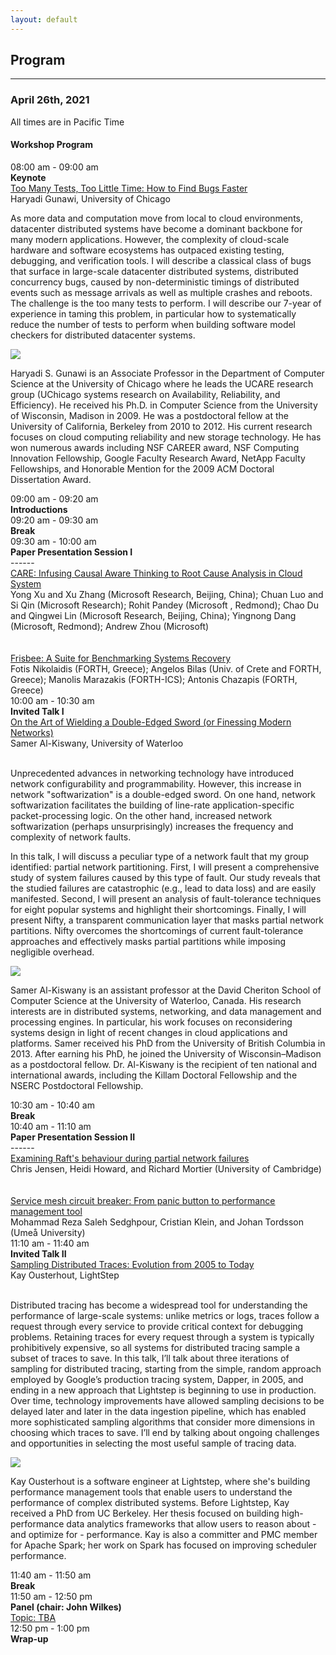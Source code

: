 ```yaml
---
layout: default
---
```


## Program
---
### April 26th, 2021

<span class="text-warning">All times are in Pacific Time</span>

<h4>Workshop Program</h4>
<div class="row program_block">
  <div class="col">
    <div class="program_entry_time">08:00 am - 09:00 am</div>
    <div class="program_entry">
      <b>Keynote</b>
    </div>
    <div class="program_entry_content">
      <div class="program_entry_content_title">
        <a href="#keynote_talk_content" data-toggle="collapse" role="button" aria-expanded="false" aria-controls="invited_talk_1_content">
          Too Many Tests, Too Little Time: How to Find Bugs Faster
        </a>
      </div>
      <div class="program_entry_content_speakers">
        Haryadi Gunawi, University of Chicago
      </div>
      <div class="collapse program_entry_content_details" id="keynote_talk_content">
      <div class="program_entry_content_abstract">
        <p>
          As more data and computation move from local to cloud environments, datacenter distributed systems have become a dominant backbone for many modern applications.  However, the complexity of cloud-scale hardware and software ecosystems has outpaced existing testing, debugging, and verification tools.  I will describe a classical class of bugs that surface in large-scale datacenter distributed systems, distributed concurrency bugs, caused by non-deterministic timings of distributed events such as message arrivals as well as multiple crashes and reboots.  The challenge is the too many tests to perform.  I will describe our 7-year of experience in taming this problem, in particular how to systematically reduce the number of tests to perform when building software model checkers for distributed datacenter systems. 
        </p>
      </div>
      <div class="program_entry_content_bio">
        <div class="speaker_image">
          <img src="assets/image/speaker/haryadi-9.jpg" />
        </div>
        <div class="speaker_bio">
          <p>
            Haryadi S. Gunawi is an Associate Professor in the Department of Computer Science at the University of Chicago where he leads the UCARE research group (UChicago systems research on Availability, Reliability, and Efficiency). He received his Ph.D. in Computer Science from the University of Wisconsin, Madison in 2009. He was a postdoctoral fellow at the University of California, Berkeley from 2010 to 2012. His current research focuses on cloud computing reliability and new storage technology. He has won numerous awards including NSF CAREER award, NSF Computing Innovation Fellowship, Google Faculty Research Award, NetApp Faculty Fellowships, and Honorable Mention for the 2009 ACM Doctoral Dissertation Award.
          </p>
        </div>
      </div>
    </div>     
    </div>
  </div>
</div>
<div class="row program_block">
  <div class="col">
    <div class="program_entry_time">09:00 am - 09:20 am</div>
    <div class="program_entry">
      <b>Introductions</b>
    </div>
  </div>
</div>
<div class="row program_block">
  <div class="col">
    <div class="program_entry_break_time">09:20 am - 09:30 am</div>
    <div class="program_entry">
      <b>Break</b>
    </div>
  </div>
</div>
<div class="row program_block">
  <div class="col">
    <div class="program_entry_time">09:30 am - 10:00 am</div>
    <div class="program_entry">
      <b>Paper Presentation Session I</b>
    </div>
    ------
    <div class="program_entry_content_title">
      <a href="#session1_1">
        CARE: Infusing Causal Aware Thinking to Root Cause Analysis in Cloud System
      </a>
    </div>
    <div class="program_entry_content_speakers">
        Yong Xu and Xu Zhang (Microsoft Research, Beijing, China); Chuan Luo and Si Qin (Microsoft Research); Rohit Pandey (Microsoft , Redmond); Chao Du and Qingwei Lin (Microsoft Research, Beijing, China); Yingnong Dang (Microsoft, Redmond); Andrew Zhou (Microsoft)
    </div>
    <br/><br/>
    <div class="program_entry_content_title">
      <a href="#session1_2">
        Frisbee: A Suite for Benchmarking Systems Recovery
      </a>
    </div>
    <div class="program_entry_content_speakers">
        Fotis Nikolaidis (FORTH, Greece); Angelos Bilas (Univ. of Crete and FORTH, Greece); Manolis Marazakis (FORTH-ICS); Antonis Chazapis (FORTH, Greece)
    </div>
  </div>
</div>
<div class="row program_block">
  <div class="col">
    <div class="program_entry_time">10:00 am - 10:30 am</div>
    <div class="program_entry">
      <b>Invited Talk I</b>
    </div>
    <div class="program_entry_content_title">
      <a href="#invited_talk_1_content" data-toggle="collapse" role="button" aria-expanded="false" aria-controls="invited_talk_1_content">
        On the Art of Wielding a Double-Edged Sword (or Finessing Modern Networks)
      </a>
    </div>
    <div class="program_entry_content_speakers">
      Samer Al-Kiswany, University of Waterloo
    </div>
    <br>
    <div class="collapse program_entry_content_details" id="invited_talk_1_content">
      <div class="program_entry_content_abstract">
        <p>
          Unprecedented advances in networking technology have introduced network configurability and programmability. However, this increase in network "softwarization" is a double-edged sword. On one hand, network softwarization facilitates the building of line-rate application-specific packet-processing logic. On the other hand, increased network softwarization (perhaps unsurprisingly) increases the frequency and complexity of network faults. 
        </p>
        <p>
          In this talk, I will discuss a peculiar type of a network fault that my group identified: partial network partitioning. First, I will present a comprehensive study of system failures caused by this type of fault. Our study reveals that the studied failures are catastrophic (e.g., lead to data loss) and are easily manifested. Second, I will present an analysis of fault-tolerance techniques for eight popular systems and highlight their shortcomings. Finally, I will present Nifty, a transparent communication layer that masks partial network partitions. Nifty overcomes the shortcomings of current fault-tolerance approaches and effectively masks partial partitions while imposing negligible overhead.
        </p>
      </div>
      <div class="program_entry_content_bio">
        <div class="speaker_image">
          <img src="assets/image/speaker/samer.jpeg" />
        </div>
        <div class="speaker_bio">
          <p>
            Samer Al-Kiswany is an assistant professor at the David Cheriton School of Computer Science at the University of Waterloo, Canada. His research interests are in distributed systems, networking, and data management and processing engines. In particular, his work focuses on reconsidering systems design in light of recent changes in cloud applications and platforms. Samer received his PhD from the University of British Columbia in 2013. After earning his PhD, he joined the University of Wisconsin–Madison as a postdoctoral fellow. Dr. Al-Kiswany is the recipient of ten national and international awards, including the Killam Doctoral Fellowship and the NSERC Postdoctoral Fellowship.
          </p>
        </div>
      </div>
    </div>

  </div>
</div>
<div class="row program_block">
  <div class="col">
    <div class="program_entry_break_time">10:30 am - 10:40 am</div>
    <div class="program_entry">
      <b>Break</b>
    </div>
  </div>
</div>
<div class="row program_block">
  <div class="col">
    <div class="program_entry_time">10:40 am - 11:10 am</div>
    <div class="program_entry">
      <b>Paper Presentation Session II</b>
    </div>
    ------
    <div class="program_entry_content_title">
      <a href="#session2_1">
        Examining Raft's behaviour during partial network failures
      </a>
    </div>
    <div class="program_entry_content_speakers">
        Chris Jensen, Heidi Howard, and Richard Mortier (University of Cambridge)
    </div>
    <br/><br/>
    <div class="program_entry_content_title">
      <a href="#session2_2">
        Service mesh circuit breaker: From panic button to performance management tool
      </a>
    </div>
    <div class="program_entry_content_speakers">
        Mohammad Reza Saleh Sedghpour, Cristian Klein, and Johan Tordsson (Umeå University)
    </div>
  </div>
</div>
<div class="row program_block">
  <div class="col">
    <div class="program_entry_time">11:10 am - 11:40 am</div>
    <div class="program_entry">
      <b>Invited Talk II</b>
    </div>
    <div class="program_entry_content_title">
      <a href="#invited_talk_2_content" data-toggle="collapse" role="button" aria-expanded="false" aria-controls="invited_talk_2_content">
        Sampling Distributed Traces: Evolution from 2005 to Today
      </a>
    </div>
    <div class="program_entry_content_speakers">
	      Kay Ousterhout, LightStep
    </div>
    <br>
    <div class="collapse program_entry_content_details" id="invited_talk_2_content">
      <div class="program_entry_content_abstract">
        <p> Distributed tracing has become a widespread tool for understanding the performance of large-scale systems: unlike metrics or logs, traces follow a request through every service to provide critical context for debugging problems. Retaining traces for every request through a system is typically prohibitively expensive, so all systems for distributed tracing sample a subset of traces to save. In this talk, I’ll talk about three iterations of sampling for distributed tracing, starting from the simple, random approach employed by Google’s production tracing system, Dapper, in 2005, and ending in a new approach that Lightstep is beginning to use in production. Over time, technology improvements have allowed sampling decisions to be delayed later and later in the data ingestion pipeline, which has enabled more sophisticated sampling algorithms that consider more dimensions in choosing which traces to save. I’ll end by talking about ongoing challenges and opportunities in selecting the most useful sample of tracing data.
        </p>
        <p>
        </p>
      </div>
      <div class="program_entry_content_bio">
        <div class="speaker_image">
          <img src="assets/image/speaker/kay_ousterhout.jpg" />
        </div>
        <div class="speaker_bio">
          <p>
            Kay Ousterhout is a software engineer at Lightstep, where she's building performance management tools that enable users to understand the performance of complex distributed systems. Before Lightstep, Kay received a PhD from UC Berkeley. Her thesis focused on building high-performance data analytics frameworks that allow users to reason about - and optimize for - performance. Kay is also a committer and PMC member for Apache Spark; her work on Spark has focused on improving scheduler performance.
          </p>
        </div>
      </div>
    </div>


  </div>
</div>
<div class="row program_block">
  <div class="col">
    <div class="program_entry_break_time">11:40 am - 11:50 am</div>
    <div class="program_entry">
      <b>Break</b>
    </div>
  </div>
</div>
<div class="row program_block">
  <div class="col">
    <div class="program_entry_time">11:50 am - 12:50 pm</div>
    <div class="program_entry">
      <b>Panel (chair: John Wilkes)</b>
    </div>
    <div class="program_entry_content_title">
      <a href="#">Topic: TBA</a>
    </div>
  </div>
</div>
<div class="row program_block">
  <div class="col">
    <div class="program_entry_time">12:50 pm - 1:00 pm</div>
    <div class="program_entry">
      <b>Wrap-up</b>
    </div>
  </div>
</div>
